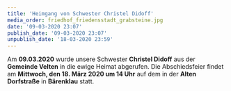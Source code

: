 ```yaml
---
title: 'Heimgang von Schwester Christel Didoff'
media_order: friedhof_friedensstadt_grabsteine.jpg
date: '09-03-2020 23:07'
publish_date: '09-03-2020 23:07'
unpublish_date: '18-03-2020 23:59'
---
```


Am **09.03.2020** wurde unsere Schwester **Christel Didoff** aus der **Gemeinde Velten** in die ewige Heimat abgerufen. Die Abschiedsfeier findet am **Mittwoch, den 18. März 2020 um 14 Uhr** auf dem             in der **Alten Dorfstraße** in **Bärenklau** statt.
